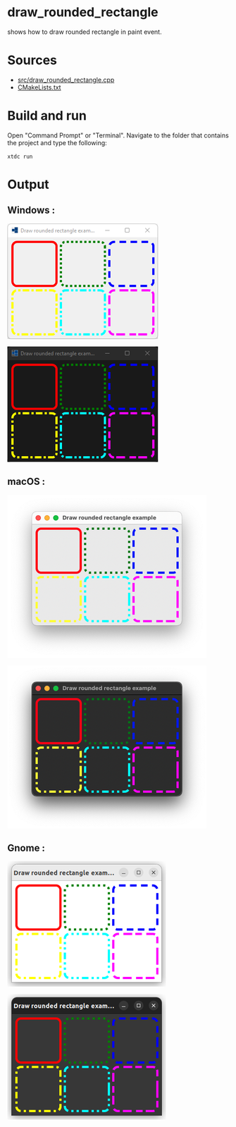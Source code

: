 # draw_rounded_rectangle

shows how to draw rounded rectangle in paint event.

# Sources

* [src/draw_rounded_rectangle.cpp](src/draw_rounded_rectangle.cpp)
* [CMakeLists.txt](CMakeLists.txt)

# Build and run

Open "Command Prompt" or "Terminal". Navigate to the folder that contains the project and type the following:

```shell
xtdc run
```

# Output

## Windows :

![Screenshot](../../../../docs/pictures/examples/draw_rounded_rectangle_w.png)

![Screenshot](../../../../docs/pictures/examples/draw_rounded_rectangle_wd.png)

## macOS :

![Screenshot](../../../../docs/pictures/examples/draw_rounded_rectangle_m.png)

![Screenshot](../../../../docs/pictures/examples/draw_rounded_rectangle_md.png)

## Gnome :

![Screenshot](../../../../docs/pictures/examples/draw_rounded_rectangle_g.png)

![Screenshot](../../../../docs/pictures/examples/draw_rounded_rectangle_gd.png)
